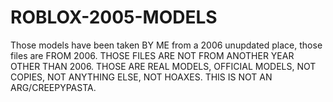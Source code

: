 # ROBLOX-2005-MODELS
Those models have been taken BY ME from a 2006 unupdated place, those files are FROM 2006. THOSE FILES ARE NOT FROM ANOTHER YEAR OTHER THAN 2006. THOSE ARE REAL MODELS, OFFICIAL MODELS, NOT COPIES, NOT ANYTHING ELSE, NOT HOAXES. THIS IS NOT AN ARG/CREEPYPASTA.
